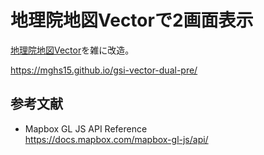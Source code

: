 # 地理院地図Vectorで2画面表示

[地理院地図Vector](https://maps.gsi.go.jp/vector/)を雑に改造。

https://mghs15.github.io/gsi-vector-dual-pre/

## 参考文献
* Mapbox GL JS API Reference <br> https://docs.mapbox.com/mapbox-gl-js/api/

